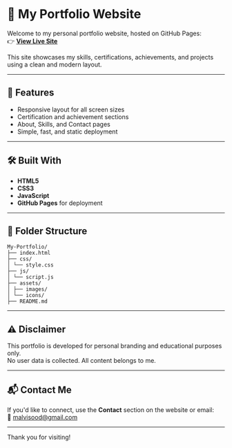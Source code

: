# 💼 My Portfolio Website

Welcome to my personal portfolio website, hosted on GitHub Pages:  
👉 **[View Live Site](https://malvisood.github.io/My-Portfolio/)**

This site showcases my skills, certifications, achievements, and projects using a clean and modern layout.

---

## 🚀 Features

- Responsive layout for all screen sizes
- Certification and achievement sections
- About, Skills, and Contact pages
- Simple, fast, and static deployment

---

## 🛠️ Built With

- **HTML5**
- **CSS3**
- **JavaScript**
- **GitHub Pages** for deployment

---

## 📁 Folder Structure
```
My-Portfolio/
├── index.html
├── css/
│ └── style.css
├── js/
│ └── script.js
├── assets/
│ ├── images/
│ └── icons/
├── README.md
```

---

## ⚠️ Disclaimer

This portfolio is developed for personal branding and educational purposes only.  
No user data is collected. All content belongs to me.

---

## 📬 Contact Me

If you'd like to connect, use the **Contact** section on the website or email:  
📧 malvisood@gmail.com

---

Thank you for visiting!


